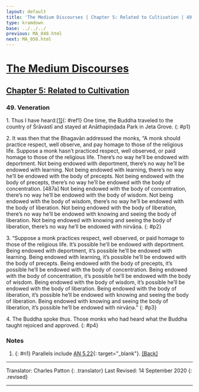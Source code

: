 ```yaml
---
layout: default
title: 'The Medium Discourses | Chapter 5: Related to Cultivation | 49. Veneration'
type: kramdown
base: ../../../
previous: MA_048.html
next: MA_050.html
---
```


# [The Medium Discourses](../../index.html)
## [Chapter 5: Related to Cultivation](index.html)
### 49. Veneration

1\. Thus I have heard:[\[1\]](#n1){: #ref1} One time, the Buddha traveled to the country of Śrāvastī and stayed at Anāthapiṇḍada Park in Jeta Grove.
{: #p1}

2\. It was then that the Bhagavān addressed the monks, “A monk should practice respect, well observe, and pay homage to those of the religious life. Suppose a monk hasn’t practiced respect, well observed, or paid homage to those of the religious life. There’s no way he’ll be endowed with deportment. Not being endowed with deportment, there’s no way he’ll be endowed with learning. Not being endowed with learning, there’s no way he’ll be endowed with the body of precepts. Not being endowed with the body of precepts, there’s no way he’ll be endowed with the body of concentration. [487a] Not being endowed with the body of concentration, there’s no way he’ll be endowed with the body of wisdom. Not being endowed with the body of wisdom, there’s no way he’ll be endowed with the body of liberation. Not being endowed with the body of liberation, there’s no way he’ll be endowed with knowing and seeing the body of liberation. Not being endowed with knowing and seeing the body of liberation, there’s no way he’ll be endowed with nirvāṇa.
{: #p2}

3\. “Suppose a monk practices respect, well observed, or paid homage to those of the religious life. It’s possible he’ll be endowed with deportment. Being endowed with deportment, it’s possible he’ll be endowed with learning. Being endowed with learning, it’s possible he’ll be endowed with the body of precepts. Being endowed with the body of precepts, it’s possible he’ll be endowed with the body of concentration. Being endowed with the body of concentration, it’s possible he’ll be endowed with the body of wisdom. Being endowed with the body of wisdom, it’s possible he’ll be endowed with the body of liberation. Being endowed with the body of liberation, it’s possible he’ll be endowed with knowing and seeing the body of liberation. Being endowed with knowing and seeing the body of liberation, it’s possible he’ll be endowed with nirvāṇa.”
{: #p3}

4\. The Buddha spoke thus. Those monks who had heard what the Buddha taught rejoiced and approved.
{: #p4}

### Notes
1. {: #n1} Parallels include [AN 5.22](https://suttacentral.net/an5.22){: target="_blank"}. [\[Back\]](#ref1)

---

Translator: Charles Patton
{: .translator}
Last Revised: 14 September 2020
{: .revised}

---
